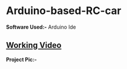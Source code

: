 # Arduino-based-RC-car

**Software Used:-**
Arduino Ide

## [Working Video](https://youtu.be/XE9gVjcxUQU)

**Project Pic:-**
